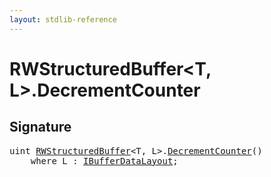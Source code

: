 ```yaml
---
layout: stdlib-reference
---
```


# RWStructuredBuffer\<T, L\>\.DecrementCounter

## Signature 

<pre>
<span class="code_keyword">uint</span> <a href="/stdlib-reference/types/RWStructuredBuffer/index" class="code_type">RWStructuredBuffer</a>&lt;T, L&gt;.<a href="/stdlib-reference/types/RWStructuredBuffer/DecrementCounter">DecrementCounter</a>()
    <span class='code_keyword'>where</span> L : <a href="/stdlib-reference/interfaces/IBufferDataLayout/index" class="code_type">IBufferDataLayout</a>;

</pre>

